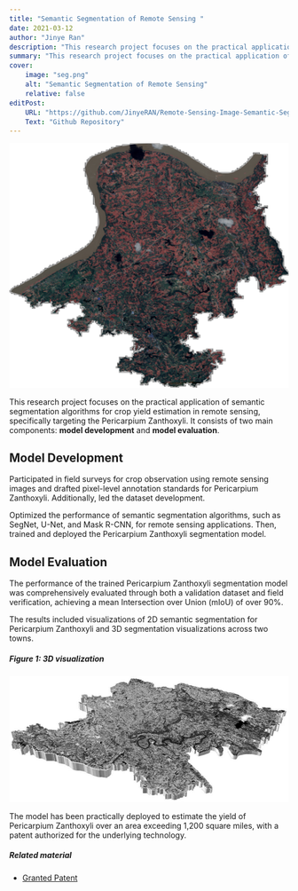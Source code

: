 ```yaml
---
title: "Semantic Segmentation of Remote Sensing "
date: 2021-03-12
author: "Jinye Ran"
description: "This research project focuses on the practical application of semantic segmentation algorithms for crop yield estimation in remote sensing, specifically targeting the Pericarpium Zanthoxyli."
summary: "This research project focuses on the practical application of semantic segmentation algorithms for crop yield estimation in remote sensing, specifically targeting the Pericarpium Zanthoxyli."
cover:
    image: "seg.png"
    alt: "Semantic Segmentation of Remote Sensing"
    relative: false
editPost:
    URL: "https://github.com/JinyeRAN/Remote-Sensing-Image-Semantic-Segmentation"
    Text: "Github Repository"
---
```


![Semantic Segmentation of Remote Sensing](seg.png)

This research project focuses on the practical application of semantic segmentation algorithms for crop yield estimation in remote sensing, specifically targeting the Pericarpium Zanthoxyli. It consists of two main components: **model development** and **model evaluation**.

## Model Development

Participated in field surveys for crop observation using remote sensing images and drafted pixel-level annotation standards for Pericarpium Zanthoxyli. Additionally, led the dataset development. 

Optimized the performance of semantic segmentation algorithms, such as SegNet, U-Net, and Mask R-CNN, for remote sensing applications. Then, trained and deployed the Pericarpium Zanthoxyli segmentation model.

## Model Evaluation
The performance of the trained Pericarpium Zanthoxyli segmentation model was comprehensively evaluated through both a validation dataset and field verification, achieving a mean Intersection over Union (mIoU) of over 90%. 

The results included visualizations of 2D semantic segmentation for Pericarpium Zanthoxyli and 3D segmentation visualizations across two towns.

##### Figure 1: 3D visualization
![3D visualization result](3d.jpg)

The model has been practically deployed to estimate the yield of Pericarpium Zanthoxyli over an area exceeding 1,200 square miles, with a patent authorized for the underlying technology.

##### Related material
+ [Granted Patent](https://patents.google.com/patent/CN112906627A/en?q=(Green+pricklyash+peel+identification+method+based+on+semantic+segmentation)&oq=Green+pricklyash+peel+identification+method+based+on+semantic+segmentation)